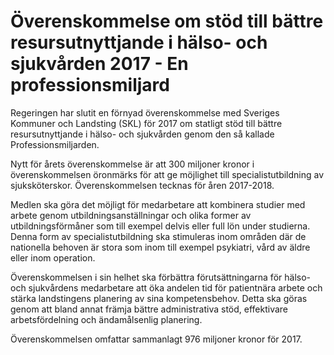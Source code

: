 # Överenskommelse om stöd till bättre resursutnyttjande i hälso- och sjukvården 2017 - En professionsmiljard

Regeringen har slutit en förnyad överenskommelse med Sveriges Kommuner och Landsting (SKL) för 2017 om statligt stöd till bättre resursutnyttjande i hälso- och sjukvården genom den så kallade Professionsmiljarden.

Nytt för årets överenskommelse är att 300 miljoner kronor i överenskommelsen öronmärks för att ge möjlighet till specialistutbildning av sjuksköterskor. Överenskommelsen tecknas för åren 2017-2018.

Medlen ska göra det möjligt för medarbetare att kombinera studier med arbete genom utbildningsanställningar och olika former av utbildningsförmåner som till exempel delvis eller full lön under studierna. Denna form av specialistutbildning ska stimuleras inom områden där de nationella behoven är stora som inom till exempel psykiatri, vård av äldre eller inom operation.

Överenskommelsen i sin helhet ska förbättra förutsättningarna för hälso- och sjukvårdens medarbetare att öka andelen tid för patientnära arbete och stärka landstingens planering av sina kompetensbehov. Detta ska göras genom att bland annat främja bättre administrativa stöd, effektivare arbetsfördelning och ändamålsenlig planering.

Överenskommelsen omfattar sammanlagt 976 miljoner kronor för 2017.
